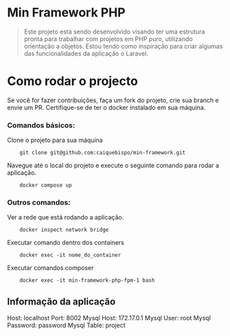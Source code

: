 # Min Framework PHP

> Este projeto está sendo desenvolvido visando ter uma estrutura pronta para trabalhar com projetos em PHP puro, utilizando orientação a objetos. Estou tendo como inspiração para criar algumas das funcionalidades da aplicação o Laravel.

# Como rodar o projecto

Se você for fazer contribuições, faça um fork do projeto, crie sua branch e envie um PR. Certifique-se de ter o docker instalado em sua máquina.

### Comandos básicos:

Clone o projeto para sua máquina

```
    git clone git@github.com:caiquebispo/min-framework.git
```
Navegue até o local do projeto e execute o seguinte comando para rodar a aplicação.

```
    docker compose up 
```

### Outros comandos:

Ver a rede que está rodando a aplicação.

```
    docker inspect network bridge
```
Executar comando dentro dos containers

```
    docker exec -it nome_do_container
```
Executar comandos composer

```
    docker exec -it min-framework-php-fpm-1 bash 
```

## Informação da aplicação

Host: localhost
Port: 8002
Mysql Host: 172.17.0.1
Mysql User: root
Mysql Password: password
Mysql Table: project


